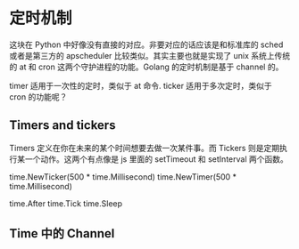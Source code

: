 # 定时机制

<!--
ID: fb6fc7e2-778f-4e40-8ad4-dedd418188f4
Status: draft
Date: 2019-11-25T00:00:00
Modified: 2020-05-28T14:09:32
wp_id: 1148
-->

这块在 Python 中好像没有直接的对应。非要对应的话应该是和标准库的 sched 或者是第三方的 apscheduler 比较类似。其实主要也就是实现了 unix 系统上传统的 at 和 cron 这两个守护进程的功能。Golang 的定时机制是基于 channel 的。

timer 适用于一次性的定时，类似于 at 命令. ticker 适用于多次定时，类似于 cron 的功能呢？

## Timers and tickers

Timers 定义在你在未来的某个时间想要去做一次某件事。而 Tickers 则是定期执行某一个动作。这两个有点像是 js 里面的 setTimeout 和 setInterval 两个函数。

time.NewTicker(500 * time.Millisecond)
time.NewTimer(500 * time.Millisecond)

time.After
time.Tick
time.Sleep

## Time 中的 Channel